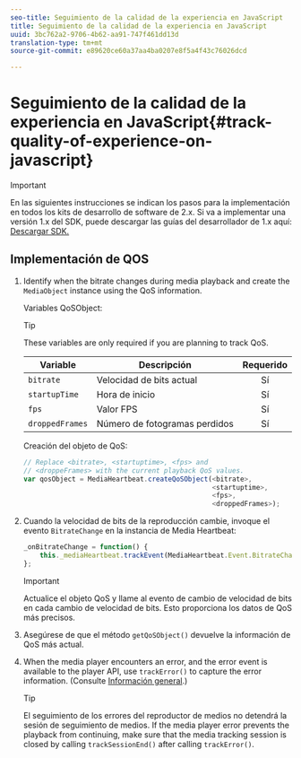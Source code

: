 ```yaml
---
seo-title: Seguimiento de la calidad de la experiencia en JavaScript
title: Seguimiento de la calidad de la experiencia en JavaScript
uuid: 3bc762a2-9706-4b62-aa91-747f461dd13d
translation-type: tm+mt
source-git-commit: e89620ce60a37aa4ba0207e8f5a4f43c76026dcd

---
```



# Seguimiento de la calidad de la experiencia en JavaScript{#track-quality-of-experience-on-javascript}

>[!IMPORTANT]
>
>En las siguientes instrucciones se indican los pasos para la implementación en todos los kits de desarrollo de software de 2.x. Si va a implementar una versión 1.x del SDK, puede descargar las guías del desarrollador de 1.x aquí: [Descargar SDK.](/help/sdk-implement/download-sdks.md)

## Implementación de QOS

1. Identify when the bitrate changes during media playback and create the `MediaObject` instance using the QoS information.

   Variables QoSObject:

   >[!TIP]
   >
   >These variables are only required if you are planning to track QoS.

   | Variable | Descripción | Requerido |
   | --- | --- | :---: |
   | `bitrate` | Velocidad de bits actual | Sí |
   | `startupTime` | Hora de inicio | Sí |
   | `fps` | Valor FPS | Sí |
   | `droppedFrames` | Número de fotogramas perdidos | Sí |

   Creación del objeto de QoS:

   ```js
   // Replace <bitrate>, <startuptime>, <fps> and  
   // <droppeFrames> with the current playback QoS values.  
   var qosObject = MediaHeartbeat.createQoSObject(<bitrate>,  
                                                  <startuptime>,  
                                                  <fps>,  
                                                  <droppedFrames>); 
   ```

1. Cuando la velocidad de bits de la reproducción cambie, invoque el evento `BitrateChange` en la instancia de Media Heartbeat:

   ```js
   _onBitrateChange = function() { 
       this._mediaHeartbeat.trackEvent(MediaHeartbeat.Event.BitrateChange, qosObject); 
   };
   ```

   >[!IMPORTANT]
   >
   >Actualice el objeto QoS y llame al evento de cambio de velocidad de bits en cada cambio de velocidad de bits. Esto proporciona los datos de QoS más precisos.

1. Asegúrese de que el método `getQoSObject()` devuelve la información de QoS más actual.
1. When the media player encounters an error, and the error event is available to the player API, use `trackError()` to capture the error information. (Consulte [Información general](/help/sdk-implement/track-errors/track-errors-overview.md).)

   >[!TIP]
   >
   >El seguimiento de los errores del reproductor de medios no detendrá la sesión de seguimiento de medios. If the media player error prevents the playback from continuing, make sure that the media tracking session is closed by calling `trackSessionEnd()` after calling `trackError()`.

